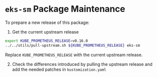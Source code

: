 # `eks-sm` Package Maintenance

To prepare a new release of this package:

1. Get the current upstream release

```bash
export KUBE_PROMETHEUS_RELEASE=v0.16.0
../../utils/pull-upstream.sh ${KUBE_PROMETHEUS_RELEASE} eks-sm
```

Replace `KUBE_PROMETHEUS_RELEASE` with the current upstream release.

2. Check the differences introduced by pulling the upstream release and add the needed patches in `kustomization.yaml`
